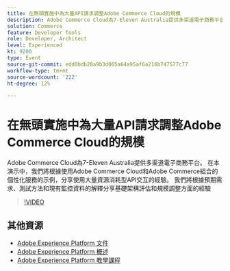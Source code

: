 ```yaml
---
title: 在無頭實施中為大量API請求調整Adobe Commerce Cloud的規模
description: Adobe Commerce Cloud為7-Eleven Australia提供多渠道電子商務平台。 在本演示中，我們將根據使用Adobe Commerce Cloud和Adobe Commerce組合的個性化服務的示例，分享使用大量資源消耗型API交互的經驗。 我們將根據預期需求、測試方法和現有監控資料的解釋分享基礎架構評估和規模方面的經驗。
solution: Commerce
feature: Developer Tools
role: Developer, Architect
level: Experienced
kt: 9200
type: Event
source-git-commit: edd0bdb28a9b3d065a64a95af6a216b747577c77
workflow-type: tm+mt
source-wordcount: '222'
ht-degree: 12%

---
```


# 在無頭實施中為大量API請求調整Adobe Commerce Cloud的規模

Adobe Commerce Cloud為7-Eleven Australia提供多渠道電子商務平台。 在本演示中，我們將根據使用Adobe Commerce Cloud和Adobe Commerce組合的個性化服務的示例，分享使用大量資源消耗型API交互的經驗。 我們將根據預期需求、測試方法和現有監控資料的解釋分享基礎架構評估和規模調整方面的經驗

>[!VIDEO](https://video.tv.adobe.com/v/337726/?quality=12&learn=on&hidetitle=true)

## 其他資源

- [Adobe Experience Platform 文件](https://experienceleague.adobe.com/docs/experience-platform.html)
- [Adobe Experience Platform 概述](https://experienceleague.adobe.com/docs/experience-platform/landing/home.html?lang=zh-Hant)
- [Adobe Experience Platform 教學課程](https://experienceleague.adobe.com/docs/platform-learn/tutorials/overview.html?lang=zh-Hant)
